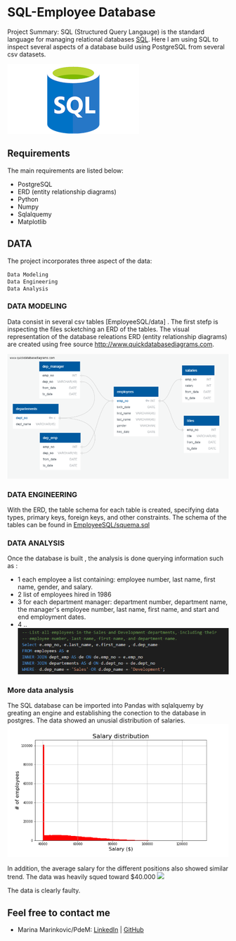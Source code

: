 # SQL-Employee Database

Project Summary:
SQL (Structured Query Langauge) is the standard language for managing relational databases [SQL](https://en.wikipedia.org/wiki/SQL). Here I am using SQL to inspect several aspects of a database build using PostgreSQL from several csv datasets. 

![](EmployeeSQL/Images/sql_logo.png)

## Requirements
The main requirements are listed below:

- PostgreSQL 
- ERD (entity relationship diagrams)
- Python 
- Numpy
- Sqlalquemy
- Matplotlib

## DATA
The project incorporates three aspect of the data: 

    Data Modeling
    Data Engineering
    Data Analysis

### DATA MODELING

Data consist in several csv tables [EmployeeSQL/data] . The first stefp is inspecting the files scketching an ERD of the tables. The visual representation of the database releations ERD (entity relationship diagrams) are created using free source http://www.quickdatabasediagrams.com. 

![](EmployeeSQL/Images/QuickDBD-EmployeeSQL.png)

### DATA ENGINEERING

With the ERD, the table schema for each table is created, specifying data types, primary keys, foreign keys, and other constraints.  The schema of the tables can be found in [EmployeeSQL/squema.sql](EmployeeSQL/squema.sql)

### DATA ANALYSIS 

Once the database is built , the analysis is done querying information such as : 

- 1 each employee a list containing: employee number, last name, first name, gender, and salary.
- 2 list of employees hired in 1986
- 3 for each department manager: department number, department name, the manager's employee number, last name, first name, and start and end employment dates.
- 4 .. 
![](EmployeeSQL/Images/query.png)

### More data analysis

The SQL database can be imported into Pandas with sqlalquemy by greating an engine and establishing the conection to the database in postgres. The data showed an unusial distribution of salaries. 
![](EmployeeSQL/Images/salaryrangehystogram.png)

In addition, the average salary for the different positions also showed similar trend. The data was heavily squed toward $40.000
![](EmployeeSQL/Images/salaryJobtitle.png)

The data is clearly faulty. 


## Feel free to contact me
* Marina Marinkovic/PdeM: [LinkedIn](https://www.linkedin.com/in/marinamarinkovic/) | [GitHub](https://github.com/MPdeM)
